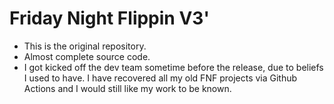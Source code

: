 # Friday Night Flippin V3'
- This is the original repository.
- Almost complete source code.
- I got kicked off the dev team sometime before the release, due to beliefs I used to have. I have recovered all my old FNF projects via Github Actions and I would still like my work to be known.